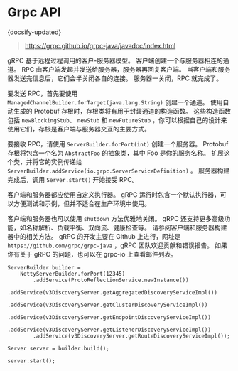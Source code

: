 # Grpc API
{docsify-updated}

> https://grpc.github.io/grpc-java/javadoc/index.html

gRPC 基于远程过程调用的客户-服务器模型。 客户端创建一个与服务器相连的通道。 RPC 由客户端发起并发送给服务器，服务器再回复客户端。 当客户端和服务器发送完信息后，它们会半关闭各自的连接。 服务器一关闭，RPC 就完成了。

要发送 RPC，首先要使用 `ManagedChannelBuilder.forTarget(java.lang.String)` 创建一个通道。 使用自动生成的 Protobuf 存根时，存根类将有用于封装通道的构造函数。 这些构造函数包括 `newBlockingStub`、 `newStub`  和 `newFutureStub` ，你可以根据自己的设计来使用它们，存根是客户端与服务器交互的主要方式。

要接收 RPC，请使用 `ServerBuilder.forPort(int)` 创建一个服务器。 Protobuf 存根将包含一个名为 `AbstractFoo` 的抽象类，其中 Foo 是你的服务名称。 扩展这个类，并将它的实例传递给 `ServerBuilder.addService(io.grpc.ServerServiceDefinition)` 。 服务器构建完成后，调用 `Server.start()` 开始接受 RPC。

客户端和服务器都应使用自定义执行器。 gRPC 运行时包含一个默认执行器，可以方便测试和示例，但并不适合在生产环境中使用。 

客户端和服务器也可以使用 `shutdown` 方法优雅地关闭。 gRPC 还支持更多高级功能，如名称解析、负载平衡、双向流、健康检查等。 请参阅客户端和服务器构建器中的相关方法。 gRPC 的开发主要在 Github 上进行，网址是 `https://github.com/grpc/grpc-java` ，gRPC 团队欢迎贡献和错误报告。 如果你有关于 gRPC 的问题，也可以在 grpc-io 上查看邮件列表。

```
ServerBuilder builder =
    NettyServerBuilder.forPort(12345)
        .addService(ProtoReflectionService.newInstance())
        .addService(v3DiscoveryServer.getAggregatedDiscoveryServiceImpl())
        .addService(v3DiscoveryServer.getClusterDiscoveryServiceImpl())
        .addService(v3DiscoveryServer.getEndpointDiscoveryServiceImpl())
        .addService(v3DiscoveryServer.getListenerDiscoveryServiceImpl())
        .addService(v3DiscoveryServer.getRouteDiscoveryServiceImpl());

Server server = builder.build();

server.start();
```